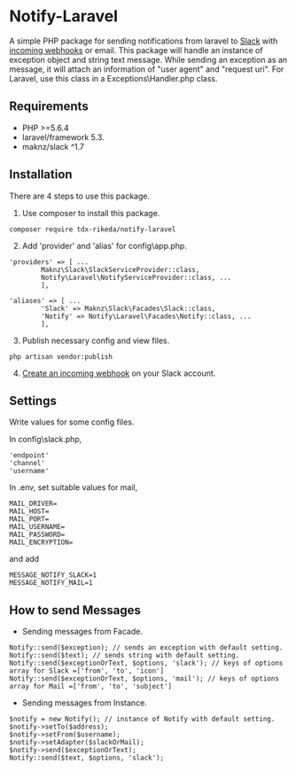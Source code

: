 # Notify-Laravel
A simple PHP package for sending notifications from laravel to [Slack](https://slack.com) with [incoming webhooks](https://my.slack.com/services/new/incoming-webhook) or email.
This package will handle an instance of exception object and string text message.
While sending an exception as an message, it will attach an information of "user agent" and "request uri".
For Laravel, use this class in a Exceptions\Handler.php class.

## Requirements

* PHP >=5.6.4
* laravel/framework 5.3.
* maknz/slack ^1.7

## Installation

There are 4 steps to use this package.

1. Use composer to install this package.

```
composer require tdx-rikeda/notify-laravel
```

2. Add 'provider' and 'alias' for config\app.php.
```
'providers' => [ ...
        Maknz\Slack\SlackServiceProvider::class,
        Notify\Laravel\NotifyServiceProvider::class, ...
        ],
        
'aliases' => [ ...
        'Slack' => Maknz\Slack\Facades\Slack::class,
        'Notify' => Notify\Laravel\Facades\Notify::class, ...
        ],
```

3. Publish necessary config and view files.
```
php artisan vendor:publish
```

4. [Create an incoming webhook](https://my.slack.com/services/new/incoming-webhook) on your Slack account.


## Settings
Write values for some config files.

In config\slack.php,
```
'endpoint'
'channel'
'username'
```

In .env, set suitable values for mail,
```
MAIL_DRIVER=
MAIL_HOST=
MAIL_PORT=
MAIL_USERNAME=
MAIL_PASSWORD=
MAIL_ENCRYPTION=
```

and add
```
MESSAGE_NOTIFY_SLACK=1
MESSAGE_NOTIFY_MAIL=1
```

## How to send Messages
* Sending messages from Facade.
```
Notify::send($exception); // sends an exception with default setting.
Notify::send($text); // sends string with default setting.
Notify::send($exceptionOrText, $options, 'slack'); // keys of options array for Slack =['from', 'to', 'icon'] 
Notify::send($exceptionOrText, $options, 'mail'); // keys of options array for Mail =['from', 'to', 'subject'] 

```

* Sending messages from Instance.

```
$notify = new Notify(); // instance of Notify with default setting.
$notify->setTo($address);
$notify->setFrom($username);
$notify->setAdapter($slackOrMail);
$notify->send($exceptionOrText);
Notify::send($text, $options, 'slack'); 
```
